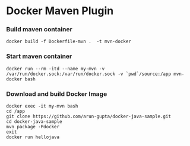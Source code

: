 # Docker Maven Plugin


### Build maven container

```
docker build -f Dockerfile-mvn .  -t mvn-docker
```

### Start maven container

```
docker run --rm -itd --name my-mvn -v /var/run/docker.sock:/var/run/docker.sock -v `pwd`/source:/app mvn-docker bash
```

### Download and build Docker Image

```
docker exec -it my-mvn bash
cd /app
git clone https://github.com/arun-gupta/docker-java-sample.git
cd docker-java-sample
mvn package -Pdocker
exit
docker run hellojava
```